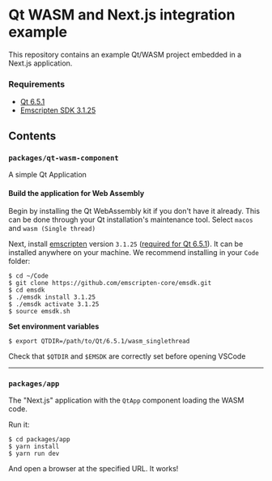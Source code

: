 Qt WASM and Next.js integration example
=======================================

This repository contains an example Qt/WASM project embedded in a Next.js application.

### Requirements

* [Qt 6.5.1](https://www.qt.io/)
* [Emscripten SDK 3.1.25](https://emscripten.org/docs/getting_started/downloads.html)

Contents
--------

###  `packages/qt-wasm-component`

A simple Qt Application


#### Build the application for Web Assembly

Begin by installing the Qt WebAssembly kit if you don't have it already. This can be done through your Qt installation's maintenance tool. Select `macos` and `wasm (Single thread)`

Next, install [emscripten](https://emscripten.org) version `3.1.25` ([required for Qt 6.5.1](https://doc.qt.io/qt-6/wasm.html)). It can be installed anywhere on your machine. We recommend installing in your `Code` folder:

    $ cd ~/Code
    $ git clone https://github.com/emscripten-core/emsdk.git
    $ cd emsdk
    $ ./emsdk install 3.1.25
    $ ./emsdk activate 3.1.25
    $ source emsdk.sh

**Set environment variables**

    $ export QTDIR=/path/to/Qt/6.5.1/wasm_singlethread

Check that `$QTDIR` and `$EMSDK` are correctly set before opening VSCode

---

### `packages/app`

The "Next.js" application with the `QtApp` component loading the WASM code.


Run it:

    $ cd packages/app
    $ yarn install
    $ yarn run dev

And open a browser at the specified URL. It works!

